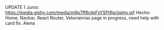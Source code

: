 UPDATE 1 Junio: https://media.giphy.com/media/m9p7ff6rdpFsYSPtRp/giphy.gif
Hecho: Home, Navbar, React Router, Veterianrias page in progress, need help with card fix.
Alena
